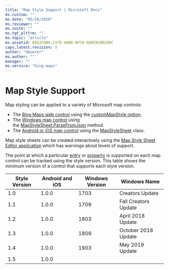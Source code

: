 ```yaml
---
title: "Map Style Support | Microsoft Docs"
ms.custom: ""
ms.date: "05/26/2020"
ms.reviewer: ""
ms.suite: ""
ms.tgt_pltfrm: ""
ms.topic: "article"
ms.assetid: ED52C0B4-237D-46B0-8FCB-6D8E9CB8C80C
caps.latest.revision: 3
author: "dbuerer"
ms.author: ""
manager: ""
ms.service: "bing-maps"
---
```

# Map Style Support

Map styling can be applied to a variety of Microsoft map controls:
* The [Bing Maps web control](https://docs.microsoft.com/bingmaps/v8-web-control/?redirectedfrom=MSDN) using the [customMapStyle option](https://docs.microsoft.com/bingmaps/v8-web-control/map-control-api/mapoptions-object).
* The [Windows map control](https://docs.microsoft.com/uwp/api/windows.ui.xaml.controls.maps.mapcontrol) using the [MapStyleSheet.ParseFromJson](https://docs.microsoft.com/uwp/api/windows.ui.xaml.controls.maps.mapstylesheet.parsefromjson#Windows_UI_Xaml_Controls_Maps_MapStyleSheet_ParseFromJson_System_String_) method.
* The [Android or iOS map control](https://docs.microsoft.com/bingmaps/sdk-native/) using the [MapStyleSheet](https://docs.microsoft.com/bingmaps/sdk-native/map-control-api/mapstylesheet-class) class.

Map style sheets can be created interactively using the [Map Style Sheet Editor application](https://www.microsoft.com/store/productId/9NBHTCJT72FT) which has warnings about levels of support.

The point at which a particular [entry] or [property] is supported on each map control can be tracked using the style version.  This table shows the minimum version of a control that supports each style version.

| Style Version | Android and iOS | Windows Version | Windows Name          |
|---------------|-----------------|-----------------|-----------------------|
|  1.0          |  1.0.0          |  1703           | Creators Update       |
|  1.1          |  1.0.0          |  1709           | Fall Creators Update  |
|  1.2          |  1.0.0          |  1803           | April 2018 Update     |
|  1.3          |  1.0.0          |  1809           | October 2018 Update   |
|  1.4          |  1.0.0          |  1903           | May 2019 Update       |
|  1.5          |  1.0.0          |                 |                       |

[entry]: map-style-sheet-entries.md
[property]: map-style-sheet-entry-properties.md